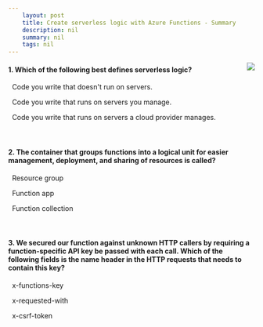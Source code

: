 ```yaml
---
    layout: post
    title: Create serverless logic with Azure Functions - Summary
    description: nil
    summary: nil
    tags: nil
---
```



 <a target="_blank" href="https://docs.microsoft.com/en-us/learn/modules/create-serverless-logic-with-azure-functions/6-summary/"><i class="fas fa-external-link-alt"></i> </a>
 <img align="right" src="https://docs.microsoft.com/en-us/learn/achievements/create-serverless-logic-with-azure-functions.svg">
####  1. Which of the following best defines serverless logic?


<i class='far fa-square'></i> &nbsp;&nbsp;Code you write that doesn't run on servers.

<i class='far fa-square'></i> &nbsp;&nbsp;Code you write that runs on servers you manage.

<i class='fas fa-check-square' style='color: Dodgerblue;'></i> &nbsp;&nbsp;Code you write that runs on servers a cloud provider manages.
<br />
<br />
<br />

####  2. The container that groups functions into a logical unit for easier management, deployment, and sharing of resources is called?


<i class='far fa-square'></i> &nbsp;&nbsp;Resource group

<i class='fas fa-check-square' style='color: Dodgerblue;'></i> &nbsp;&nbsp;Function app

<i class='far fa-square'></i> &nbsp;&nbsp;Function collection
<br />
<br />
<br />

####  3. We secured our function against unknown HTTP callers by requiring a function-specific API key be passed with each call. Which of the following fields is the name header in the HTTP requests that needs to contain this key?


<i class='fas fa-check-square' style='color: Dodgerblue;'></i> &nbsp;&nbsp;x-functions-key

<i class='far fa-square'></i> &nbsp;&nbsp;x-requested-with

<i class='far fa-square'></i> &nbsp;&nbsp;x-csrf-token
<br />
<br />
<br />
